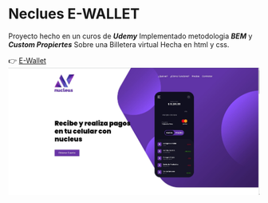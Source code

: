 # Neclues E-WALLET
Proyecto hecho en un curos de ***Udemy***
Implementado metodologia ***BEM*** y ***Custom Propiertes*** Sobre una Billetera virtual Hecha en html y css.

:point_right: [E-Wallet](https://wallet-nucleus.netlify.app/)
![Nucleus E-Wallet](/img/nucleus.jpg)